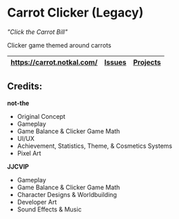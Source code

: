 # Carrot Clicker (Legacy)
*"Click the Carrot Bill"*
 
Clicker game themed around carrots

| https://carrot.notkal.com/ | [Issues](https://github.com/not-the/Carrot-Clicker/issues) | [Projects](https://github.com/not-the/Carrot-Clicker/projects/1) |
|---|---|---|

## Credits:

**not-the**
- Original Concept
- Gameplay
- Game Balance & Clicker Game Math
- UI/UX
- Achievement, Statistics, Theme, & Cosmetics Systems
- Pixel Art


**JJCVIP**
- Gameplay
- Game Balance & Clicker Game Math
- Character Designs & Worldbuilding
- Developer Art
- Sound Effects & Music

